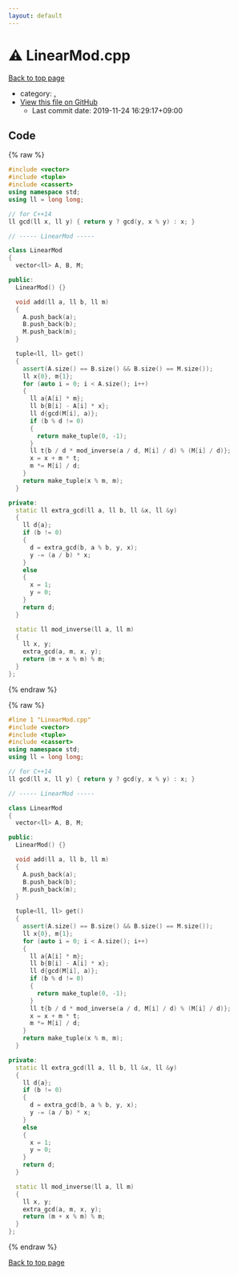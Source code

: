 ```yaml
---
layout: default
---
```


<!-- mathjax config similar to math.stackexchange -->
<script type="text/javascript" async
  src="https://cdnjs.cloudflare.com/ajax/libs/mathjax/2.7.5/MathJax.js?config=TeX-MML-AM_CHTML">
</script>
<script type="text/x-mathjax-config">
  MathJax.Hub.Config({
    TeX: { equationNumbers: { autoNumber: "AMS" }},
    tex2jax: {
      inlineMath: [ ['$','$'] ],
      processEscapes: true
    },
    "HTML-CSS": { matchFontHeight: false },
    displayAlign: "left",
    displayIndent: "2em"
  });
</script>

<script type="text/javascript" src="https://cdnjs.cloudflare.com/ajax/libs/jquery/3.4.1/jquery.min.js"></script>
<script src="https://cdn.jsdelivr.net/npm/jquery-balloon-js@1.1.2/jquery.balloon.min.js" integrity="sha256-ZEYs9VrgAeNuPvs15E39OsyOJaIkXEEt10fzxJ20+2I=" crossorigin="anonymous"></script>
<script type="text/javascript" src="../assets/js/copy-button.js"></script>
<link rel="stylesheet" href="../assets/css/copy-button.css" />


# :warning: LinearMod.cpp

<a href="../index.html">Back to top page</a>

* category: <a href="../index.html#5058f1af8388633f609cadb75a75dc9d">.</a>
* <a href="{{ site.github.repository_url }}/blob/master/LinearMod.cpp">View this file on GitHub</a>
    - Last commit date: 2019-11-24 16:29:17+09:00




## Code

<a id="unbundled"></a>
{% raw %}
```cpp
#include <vector>
#include <tuple>
#include <cassert>
using namespace std;
using ll = long long;

// for C++14
ll gcd(ll x, ll y) { return y ? gcd(y, x % y) : x; }

// ----- LinearMod -----

class LinearMod
{
  vector<ll> A, B, M;

public:
  LinearMod() {}

  void add(ll a, ll b, ll m)
  {
    A.push_back(a);
    B.push_back(b);
    M.push_back(m);
  }

  tuple<ll, ll> get()
  {
    assert(A.size() == B.size() && B.size() == M.size());
    ll x{0}, m{1};
    for (auto i = 0; i < A.size(); i++)
    {
      ll a{A[i] * m};
      ll b{B[i] - A[i] * x};
      ll d{gcd(M[i], a)};
      if (b % d != 0)
      {
        return make_tuple(0, -1);
      }
      ll t{b / d * mod_inverse(a / d, M[i] / d) % (M[i] / d)};
      x = x + m * t;
      m *= M[i] / d;
    }
    return make_tuple(x % m, m);
  }

private:
  static ll extra_gcd(ll a, ll b, ll &x, ll &y)
  {
    ll d{a};
    if (b != 0)
    {
      d = extra_gcd(b, a % b, y, x);
      y -= (a / b) * x;
    }
    else
    {
      x = 1;
      y = 0;
    }
    return d;
  }

  static ll mod_inverse(ll a, ll m)
  {
    ll x, y;
    extra_gcd(a, m, x, y);
    return (m + x % m) % m;
  }
};

```
{% endraw %}

<a id="bundled"></a>
{% raw %}
```cpp
#line 1 "LinearMod.cpp"
#include <vector>
#include <tuple>
#include <cassert>
using namespace std;
using ll = long long;

// for C++14
ll gcd(ll x, ll y) { return y ? gcd(y, x % y) : x; }

// ----- LinearMod -----

class LinearMod
{
  vector<ll> A, B, M;

public:
  LinearMod() {}

  void add(ll a, ll b, ll m)
  {
    A.push_back(a);
    B.push_back(b);
    M.push_back(m);
  }

  tuple<ll, ll> get()
  {
    assert(A.size() == B.size() && B.size() == M.size());
    ll x{0}, m{1};
    for (auto i = 0; i < A.size(); i++)
    {
      ll a{A[i] * m};
      ll b{B[i] - A[i] * x};
      ll d{gcd(M[i], a)};
      if (b % d != 0)
      {
        return make_tuple(0, -1);
      }
      ll t{b / d * mod_inverse(a / d, M[i] / d) % (M[i] / d)};
      x = x + m * t;
      m *= M[i] / d;
    }
    return make_tuple(x % m, m);
  }

private:
  static ll extra_gcd(ll a, ll b, ll &x, ll &y)
  {
    ll d{a};
    if (b != 0)
    {
      d = extra_gcd(b, a % b, y, x);
      y -= (a / b) * x;
    }
    else
    {
      x = 1;
      y = 0;
    }
    return d;
  }

  static ll mod_inverse(ll a, ll m)
  {
    ll x, y;
    extra_gcd(a, m, x, y);
    return (m + x % m) % m;
  }
};

```
{% endraw %}

<a href="../index.html">Back to top page</a>

